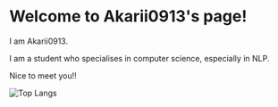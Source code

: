 # Welcome to Akarii0913's page!
I am Akarii0913.

I am a student who specialises in computer science, especially in NLP.

Nice to meet you!!

![Top Langs](https://github-readme-stats.vercel.app/api/top-langs/?username=Akarii0913&layout=compact)



